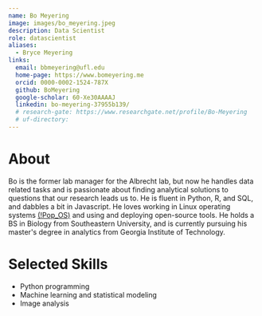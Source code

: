 ```yaml
---
name: Bo Meyering
image: images/bo_meyering.jpeg
description: Data Scientist
role: datascientist
aliases:
  - Bryce Meyering
links:
  email: bbmeyering@ufl.edu
  home-page: https://www.bomeyering.me
  orcid: 0000-0002-1524-787X
  github: BoMeyering
  google-scholar: 60-Xe30AAAAJ
  linkedin: bo-meyering-37955b139/
  # research-gate: https://www.researchgate.net/profile/Bo-Meyering
  # uf-directory:
---
```

# About
Bo is the former lab manager for the Albrecht lab, but now he handles data related tasks and is passionate about finding analytical solutions to questions that our research leads us to. He is fluent in Python, R, and SQL, and dabbles a bit in Javascript. He loves working in Linux operating systems [(!Pop_OS)](https://pop.system76.com/) and using and deploying open-source tools. He holds a BS in Biology from Southeastern University, and is currently pursuing his master's degree in analytics from Georgia Institute of Technology.

# Selected Skills
* Python programming
* Machine learning and statistical modeling
* Image analysis
